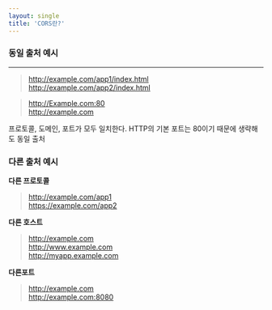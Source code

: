 ```yaml
---
layout: single
title: 'CORS란?'
---
```


### 동일 출처 예시
---
>http://example.com/app1/index.html <br> http://example.com/app2/index.html<br>

> http://Example.com:80 <br>
http://example.com 

프로토콜, 도메인, 포트가 모두 일치한다. HTTP의 기본 포트는 80이기 때문에 생략해도 동일 출처


### 다른 출처 예시
**다른 프로토콜**
>http://example.com/app1<br>
https://example.com/app2

**다른 호스트**
>http://example.com<br>
http://www.example.com<br>
http://myapp.example.com

**다른포트**
>http://example.com<br>
http://example.com:8080